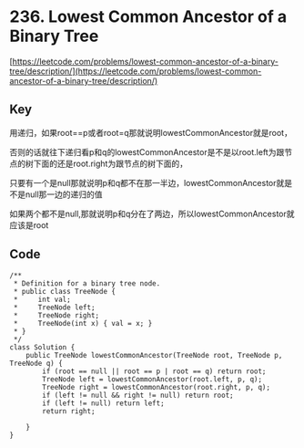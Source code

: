 # 236. Lowest Common Ancestor of a Binary Tree
[https://leetcode.com/problems/lowest-common-ancestor-of-a-binary-tree/description/](https://leetcode.com/problems/lowest-common-ancestor-of-a-binary-tree/description/)

## Key
用递归，如果root==p或者root=q那就说明lowestCommonAncestor就是root，

否则的话就往下递归看p和q的lowestCommonAncestor是不是以root.left为跟节点的树下面的还是root.right为跟节点的树下面的，

只要有一个是null那就说明p和q都不在那一半边，lowestCommonAncestor就是 不是null那一边的递归的值

如果两个都不是null,那就说明p和q分在了两边，所以lowestCommonAncestor就应该是root

## Code
```
/**
 * Definition for a binary tree node.
 * public class TreeNode {
 *     int val;
 *     TreeNode left;
 *     TreeNode right;
 *     TreeNode(int x) { val = x; }
 * }
 */
class Solution {
    public TreeNode lowestCommonAncestor(TreeNode root, TreeNode p, TreeNode q) {
        if (root == null || root == p | root == q) return root;
        TreeNode left = lowestCommonAncestor(root.left, p, q);
        TreeNode right = lowestCommonAncestor(root.right, p, q);
        if (left != null && right != null) return root;
        if (left != null) return left;
        return right;
        
    }
}
```
